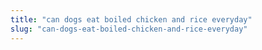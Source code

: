 ```yaml
---
title: "can dogs eat boiled chicken and rice everyday"
slug: "can-dogs-eat-boiled-chicken-and-rice-everyday"
---
```


